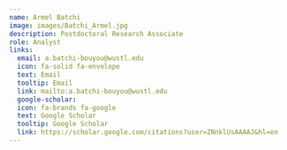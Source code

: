 ```yaml
---
name: Armel Batchi
image: images/Batchi_Armel.jpg
description: Postdoctoral Research Associate
role: Analyst
links:
  email: a.batchi-bouyou@wustl.edu
  icon: fa-solid fa-envelope
  text: Email
  tooltip: Email
  link: mailto:a.batchi-bouyou@wustl.edu
  google-scholar:
  icon: fa-brands fa-google
  text: Google Scholar
  tooltip: Google Scholar
  link: https://scholar.google.com/citations?user=ZNnklUsAAAAJ&hl=en
---
```


